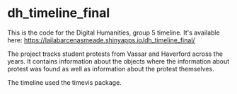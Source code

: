 # dh_timeline_final
This is the code for the Digital Humanities, group 5 timeline. It's available here: https://lailabarcenasmeade.shinyapps.io/dh_timeline_final/

The project tracks student protests from Vassar and Haverford across the years. It contains information about the objects where the information about protest was found as well as information about the protest themselves. 

The timeline used the timevis package.
